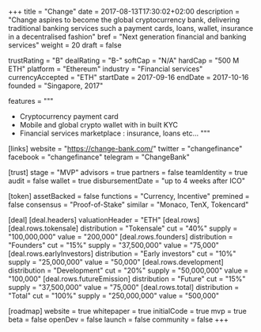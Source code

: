 +++
title = "Change"
date = 2017-08-13T17:30:02+02:00
description = "Change aspires to become the global cryptocurrency bank, delivering traditional banking services such a payment cards, loans, wallet, insurance in a decentralised fashion"
bref = "Next generation financial and banking services"
weight = 20
draft = false

trustRating = "B"
dealRating = "B-"
softCap = "N/A"
hardCap = "500 M ETH"
platform = "Ethereum"
industry = "Financial services"
currencyAccepted = "ETH"
startDate = 2017-09-16
endDate = 2017-10-16
founded = "Singapore, 2017"

features = """
- Cryptocurrency payment card
- Mobile and global crypto wallet with in built KYC
- Financial services marketplace : insurance, loans etc…
"""

[links]
  website = "https://change-bank.com/"
  twitter = "changefinance"
  facebook = "changefinance"
  telegram = "ChangeBank"

[trust]
  stage = "MVP"
  advisors = true
  partners = false
  teamIdentity = true
  audit = false
  wallet = true
  disbursementDate = "up to 4 weeks after ICO"

[token]
  assetBacked = false
  functions = "Currency, Incentive"
  premined = false
  consensus = "Proof-of-Stake"
  similar = "Monaco, TenX, Tokencard"

[deal]
  [deal.headers]
    valuationHeader = "ETH"
  [deal.rows]
    [deal.rows.tokensale]
      distribution = "Tokensale"
      cut = "40%"
      supply = "100,000,000"
      value = "200,000"
    [deal.rows.founders]
      distribution = "Founders"
      cut = "15%"
      supply = "37,500,000"
      value = "75,000"
    [deal.rows.earlyInvestors]
      distribution = "Early investors"
      cut = "10%"
      supply = "25,000,000"
      value = "50,000"
    [deal.rows.development]
      distribution = "Development"
      cut = "20%"
      supply = "50,000,000"
      value = "100,000"
    [deal.rows.futureEmission]
      distribution = "Future"
      cut = "15%"
      supply = "37,500,000"
      value = "75,000"
    [deal.rows.total]
      distribution = "Total"
      cut = "100%"
      supply = "250,000,000"
      value = "500,000"

[roadmap]
  website = true
  whitepaper = true
  initialCode = true
  mvp = true
  beta = false
  openDev = false
  launch = false
  community = false
+++
